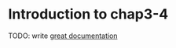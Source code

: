 # Introduction to chap3-4

TODO: write [great documentation](http://jacobian.org/writing/what-to-write/)

